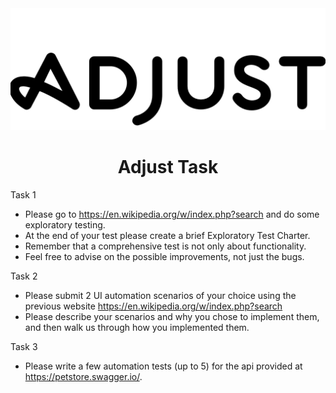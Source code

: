 <div align="center">
<img src="adjust.png" width="auto"> 
</div>



# <h1 align="center">  Adjust Task 

Task 1
* Please go to https://en.wikipedia.org/w/index.php?search and do some
exploratory testing.
* At the end of your test please create a brief Exploratory Test Charter.
* Remember that a comprehensive test is not only about functionality.
* Feel free to advise on the possible improvements, not just the bugs.


Task 2
* Please submit 2 UI automation scenarios of your choice using the previous website
https://en.wikipedia.org/w/index.php?search
* Please describe your scenarios and why you chose to implement them, and then
walk us through how you implemented them.


Task 3
* Please write a few automation tests (up to 5) for the api provided at
https://petstore.swagger.io/.
